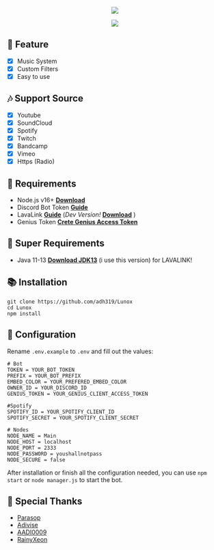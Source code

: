 <p align="center">
<img src="https://capsule-render.vercel.app/api?type=waving&color=gradient&height=200&section=header&text=Lunox&fontSize=80&fontAlignY=35&animation=twinkling&fontColor=gradient"/> </a> 
</p>

<p align="center"> 
  <a href="https://ko-fi.com/adh319" target="_blank"> <img src="https://ko-fi.com/img/githubbutton_sm.svg"/> </a> 
</p>

## 📑 Feature
- [x] Music System
- [x] Custom Filters
- [x] Easy to use

## 🎶 Support Source
- [x] Youtube
- [x] SoundCloud
- [x] Spotify
- [x] Twitch
- [x] Bandcamp
- [x] Vimeo
- [x] Https (Radio)

## 📎 Requirements

- Node.js v16+ **[Download](https://nodejs.org/en/download/)**
- Discord Bot Token **[Guide](https://discordjs.guide/preparations/setting-up-a-bot-application.html#creating-your-bot)**
- LavaLink **[Guide](https://github.com/freyacodes/lavalink)** (*Dev Version!* **[Download](https://ci.fredboat.com/repository/downloadAll/Lavalink_Build/9311:id/artifacts.zip)** )
- Genius Token **[Crete Genius Access Token](https://genius.com/api-clients)**

## 🛑 Super Requirements 

- Java 11-13 **[Download JDK13](http://www.mediafire.com/file/m6gk7aoq96db8g0/file)** (i use this version) for LAVALINK!

## 📚 Installation

```
git clone https://github.com/adh319/Lunox
cd Lunox
npm install
```

## 📄 Configuration

Rename `.env.example` to `.env` and fill out the values:

```.env
# Bot
TOKEN = YOUR_BOT_TOKEN
PREFIX = YOUR_BOT_PREFIX
EMBED_COLOR = YOUR_PREFERED_EMBED_COLOR
OWNER_ID = YOUR_DISCORD_ID
GENIUS_TOKEN = YOUR_GENIUS_CLIENT_ACCESS_TOKEN

#Spotify
SPOTIFY_ID = YOUR_SPOTIFY_CLIENT_ID
SPOTIFY_SECRET = YOUR_SPOTIFY_CLIENT_SECRET

# Nodes
NODE_NAME = Main
NODE_HOST = localhost 
NODE_PORT = 2333
NODE_PASSWORD = youshallnotpass
NODE_SECURE = false
```
After installation or finish all the configuration needed, you can use `npm start` or `node manager.js` to start the bot.

## 👏 Special Thanks

- [Parasop](https://github.com/parasop)
- [Adivise](https://github.com/Adivise)
- [AADI0009](https://github.com/AADI0009)
- [RainyXeon](https://github.com/RainyXeon)
